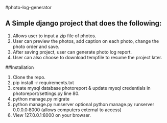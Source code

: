 #photo-log-generator
## A Simple django project that does the following:
1. Allows user to input a zip file of photos.
2. User can preview the photos, add caption on each photo, change the photo order and save.
3. After saving project, user can generate photo log report.
4. User can also choose to download tempfile to resume the project later.

##Installation
1. Clone the repo.
3. pip install -r requirements.txt
4. create mysql database photoreport & update mysql credentials in photoreport/settings.py line 80.
5. python manage.py migrate
6. python manage.py runserver 
    optional   python manage.py runserver 0.0.0.0:8000      (allows computers external to access) 
7. View 127.0.0.1:8000 on your browser.
